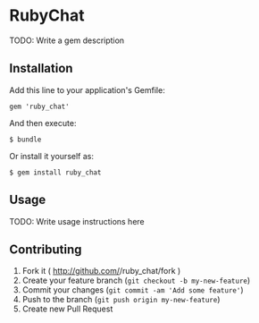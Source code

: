 # RubyChat

TODO: Write a gem description

## Installation

Add this line to your application's Gemfile:

    gem 'ruby_chat'

And then execute:

    $ bundle

Or install it yourself as:

    $ gem install ruby_chat

## Usage

TODO: Write usage instructions here

## Contributing

1. Fork it ( http://github.com/<my-github-username>/ruby_chat/fork )
2. Create your feature branch (`git checkout -b my-new-feature`)
3. Commit your changes (`git commit -am 'Add some feature'`)
4. Push to the branch (`git push origin my-new-feature`)
5. Create new Pull Request
